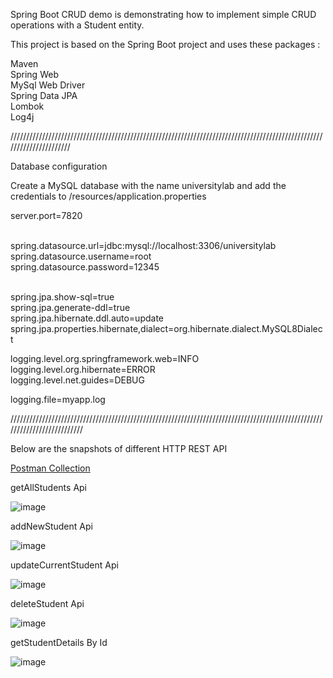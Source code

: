
Spring Boot CRUD demo is demonstrating how to implement simple CRUD operations with a Student entity.

This project is based on the Spring Boot project and uses these packages :

Maven <br>
Spring Web <br>
MySql Web Driver <br>
Spring Data JPA <br>
Lombok <br>
Log4j  <br>


//////////////////////////////////////////////////////////////////////////////////////////////////////////////////////<br>

Database configuration

Create a MySQL database with the name universitylab and add the credentials to /resources/application.properties  <br>

server.port=7820 <br><br>

spring.datasource.url=jdbc:mysql://localhost:3306/universitylab   <br>
spring.datasource.username=root  <br>
spring.datasource.password=12345  <br>

<br>
spring.jpa.show-sql=true  <br>
spring.jpa.generate-ddl=true  <br>
spring.jpa.hibernate.ddl.auto=update  <br>
spring.jpa.properties.hibernate,dialect=org.hibernate.dialect.MySQL8Dialect  <br>

logging.level.org.springframework.web=INFO  <br>
logging.level.org.hibernate=ERROR  <br>
logging.level.net.guides=DEBUG  <br>

logging.file=myapp.log  <br>

//////////////////////////////////////////////////////////////////////////////////////////////////////////////////////////


Below are the snapshots of different HTTP REST API 

[Postman Collection](SpringBootPrac.postman_collection.json)

getAllStudents Api

![image](https://github.com/abhayarora23UNT/SpringBootCrud/assets/98612141/4d8be6fc-4830-4de5-b62c-ab474477254a)


addNewStudent Api

![image](https://github.com/abhayarora23UNT/SpringBootCrud/assets/98612141/40b13475-24c4-4262-ac02-7f7881653d91)


updateCurrentStudent Api

![image](https://github.com/abhayarora23UNT/SpringBootCrud/assets/98612141/bd972f87-06f1-455d-9ae0-3fee45bac916)

deleteStudent Api

![image](https://github.com/abhayarora23UNT/SpringBootCrud/assets/98612141/dcb29f6c-47c5-432e-8f88-e0e30b04160d)

getStudentDetails By Id

![image](https://github.com/abhayarora23UNT/SpringBootCrud/assets/98612141/bd507932-ab45-48cf-a099-4cb46c79e00e)

